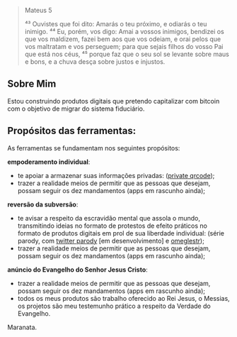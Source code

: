 > Mateus 5
>
> ⁴³ Ouvistes que foi dito: Amarás o teu próximo, e odiarás o teu inimigo. ⁴⁴ Eu, porém, vos digo: Amai a vossos inimigos, bendizei os que vos maldizem, fazei bem aos que vos odeiam, e orai pelos que vos maltratam e vos perseguem; para que sejais filhos do vosso Pai que está nos céus, ⁴⁵ porque faz que o seu sol se levante sobre maus e bons, e a chuva desça sobre justos e injustos.

## Sobre Mim
Estou construindo produtos digitais que pretendo capitalizar com bitcoin com o objetivo de migrar do sistema fiduciário.

## Propósitos das ferramentas:
As ferramentas se fundamentam nos seguintes propósitos:

**empoderamento individual**:
 - te apoiar a armazenar suas informações privadas: ([private qrcode](https://antonioconselheiro.github.io/private-qrcode/#/home));
 - trazer a realidade meios de permitir que as pessoas que desejam, possam seguir os dez mandamentos (apps em rascunho ainda);

**reversão da subversão**:
 - te avisar a respeito da escravidão mental que assola o mundo, transmitindo ideias no formato de protestos de efeito práticos no formato de produtos digitais em prol de sua liberdade individual: (série parody, com [twitter parody](https://github.com/antonioconselheiro/twitter-parody) [em desenvolvimento] e [omeglestr](https://antonioconselheiro.github.io/omeglestr/#/chat));
 - trazer a realidade meios de permitir que as pessoas que desejam, possam seguir os dez mandamentos (apps em rascunho ainda);

**anúncio do Evangelho do Senhor Jesus Cristo**:
 - trazer a realidade meios de permitir que as pessoas que desejam, possam seguir os dez mandamentos (apps em rascunho ainda);
 - todos os meus produtos são trabalho oferecido ao Rei Jesus, o Messias, os projetos são meu testemunho prático a respeito da Verdade do Evangelho.

Maranata.
